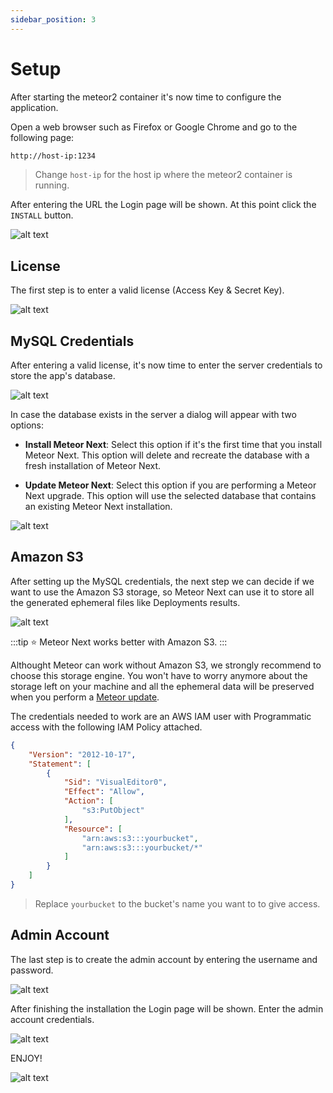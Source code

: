 ```yaml
---
sidebar_position: 3
---
```


# Setup

After starting the meteor2 container it's now time to configure the application.

Open a web browser such as Firefox or Google Chrome and go to the following page:

```bash
http://host-ip:1234
```

> Change `host-ip` for the host ip where the meteor2 container is running.

After entering the URL the Login page will be shown. At this point click the `INSTALL` button.

![alt text](../../assets/introduction/install1.png "Install - Login")

## License

The first step is to enter a valid license (Access Key & Secret Key).

![alt text](../../assets/introduction/install2.png "Install - License")

## MySQL Credentials

After entering a valid license, it's now time to enter the server credentials to store the app's database.

![alt text](../../assets/introduction/install3.1.png "Install - Server")

In case the database exists in the server a dialog will appear with two options:

- **Install Meteor Next**: Select this option if it's the first time that you install Meteor Next. This option will delete and recreate the database with a fresh installation of Meteor Next.

- **Update Meteor Next**: Select this option if you are performing a Meteor Next upgrade. This option will use the selected database that contains an existing Meteor Next installation.

![alt text](../../assets/introduction/install3.2.png "Install - Server (Options)")

## Amazon S3

After setting up the MySQL credentials, the next step we can decide if we want to use the Amazon S3 storage, so Meteor Next can use it to store all the generated ephemeral files like Deployments results.

![alt text](../../assets/introduction/install4.png "Install - Amazon S3")

:::tip
⭐ Meteor Next works better with Amazon S3.
:::

Althought Meteor can work without Amazon S3, we strongly recommend to choose this storage engine. You won't have to worry anymore about the storage left on your machine and all the ephemeral data will be preserved when you perform a [Meteor update](update).

The credentials needed to work are an AWS IAM user with Programmatic access with the following IAM Policy attached.

```json title="AWS IAM Policy"
{
    "Version": "2012-10-17",
    "Statement": [
        {
            "Sid": "VisualEditor0",
            "Effect": "Allow",
            "Action": [
                "s3:PutObject"
            ],
            "Resource": [
                "arn:aws:s3:::yourbucket",
                "arn:aws:s3:::yourbucket/*"
            ]
        }
    ]
}
```

> Replace `yourbucket` to the bucket's name you want to to give access.


## Admin Account

The last step is to create the admin account by entering the username and password.

![alt text](../../assets/introduction/install5.png "Install - Account")

After finishing the installation the Login page will be shown. Enter the admin account credentials.

![alt text](../../assets/introduction/login.png "Login")

ENJOY!

![alt text](../../assets/introduction/home.png "Home")
